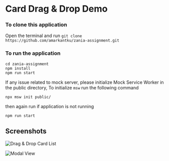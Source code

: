 # Card Drag & Drop Demo

### To clone this application
Open the terminal and run ```git clone https://github.com/amarkantku/zania-assignment.git```

### To run the application
```
cd zania-assignment
npm install
npm run start
```
If any issue related to mock server, please initialize Mock Service Worker in the public directory, To initialize ```msw``` run the following command
```
npx msw init public/
```
then again run if application is not running

```npm run start```

## Screenshots
![Drag & Drop Card List](https://github.com/amarkantku/zania-assignment/blob/master/src/images/drag-and-drop-demo.png)

![Modal View](https://github.com/amarkantku/zania-assignment/blob/master/src/images/card-view-modal.png)

